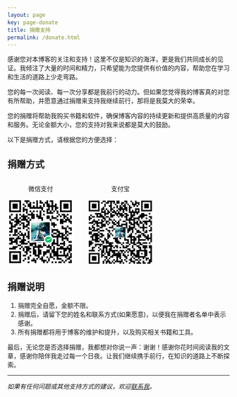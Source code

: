 ```yaml
---
layout: page
key: page-donate
title: 捐赠支持
permalink: /donate.html
---
```


感谢您对本博客的关注和支持！这里不仅是知识的海洋，更是我们共同成长的见证。我倾注了大量的时间和精力，只希望能为您提供有价值的内容，帮助您在学习和生活的道路上少走弯路。

您的每一次阅读、每一次分享都是我前行的动力。但如果您觉得我的博客真的对您有所帮助，并愿意通过捐赠来支持我继续前行，那将是我莫大的荣幸。

您的捐赠将帮助我购买书籍和软件，确保博客内容的持续更新和提供高质量的内容和服务。无论金额大小，您的支持对我来说都是莫大的鼓励。

以下是捐赠方式，请根据您的方便选择：

## 捐赠方式

<div style="display: flex; justify-content:  flex-start; align-items: center; gap: 20px;">
  <div style="text-align: center; margin-right: 10px;">
    <p>微信支付</p>
    <img src="/assets/images/picture/donate/wechat.png" alt="微信支付二维码" style="height: 150px; width: auto;">
  </div>

  <div style="text-align: center; margin-right: 10px;">
    <p>支付宝</p>
    <img src="/assets/images/picture/donate/alipay.jpg" alt="支付宝二维码" style="height: 150px; width: auto;">
  </div>
</div>

## 捐赠说明

1. 捐赠完全自愿，金额不限。
2. 捐赠后，请留下您的姓名和联系方式(如果愿意)，以便我在捐赠者名单中表示感谢。
3. 所有捐赠都将用于博客的维护和提升，以及购买相关书籍和工具。

最后，无论您是否选择捐赠，我都想对你说一声：谢谢！感谢你花时间阅读我的文章，感谢你陪伴我走过每一个日夜。让我们继续携手前行，在知识的道路上不断探索。

<!-- ## 捐赠者名单

在此，我要特别感谢以下朋友的支持(排名不分先后)：

<ul class="donor-grid">
  <li>张三</li>
  <li>李四</li>
  <li>王五</li>
  <li>赵六</li>
</ul> -->

---

*如果有任何问题或其他支持方式的建议，欢迎[联系我](/contact.html)。*
